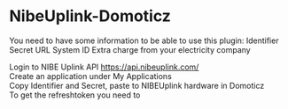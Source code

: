 # NibeUplink-Domoticz
You need to have some information to be able to use this plugin:
Identifier
Secret
URL
System ID
Extra charge from your electricity company

Login to NIBE Uplink API https://api.nibeuplink.com/  
Create an application under My Applications  
Copy Identifier and Secret, paste to NIBEUplink hardware in Domoticz  
To get the refreshtoken you need to  
